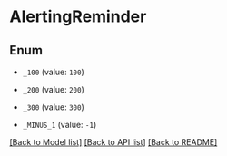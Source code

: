 # AlertingReminder

## Enum


* `_100` (value: `100`)

* `_200` (value: `200`)

* `_300` (value: `300`)

* `_MINUS_1` (value: `-1`)


[[Back to Model list]](../README.md#documentation-for-models) [[Back to API list]](../README.md#documentation-for-api-endpoints) [[Back to README]](../README.md)


